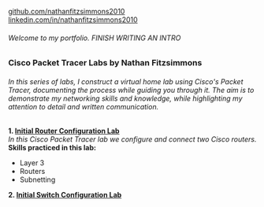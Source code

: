 [github.com/nathanfitzsimmons2010](https://github.com/nathanfitzsimmons2010/) <br>
[linkedin.com/in/nathanfitzsimmons2010](https://www.linkedin.com/in/nathanfitzsimmons2010/)
###### Welcome to my portfolio. FINISH WRITING AN INTRO
### Cisco Packet Tracer Labs by Nathan Fitzsimmons
######  In this series of labs, I construct a virtual home lab using Cisco's Packet Tracer, documenting the process while guiding you through it. The aim is to demonstrate my networking skills and knowledge, while highlighting my attention to detail and written communication.

**1. [Initial Router Configuration Lab](https://github.com/nathanfitzsimmons2010/nathanfitzsimmons2010.github.io/blob/main/Initial-Router-Configuration-Lab.pdf)** <br>
*In this Cisco Packet Tracer lab we configure and connect two Cisco routers.* <br>
    **Skills practiced in this lab:**
   * Layer 3
   * Routers
   * Subnetting
    
**2. [Initial Switch Configuration Lab](www.google.com)**
